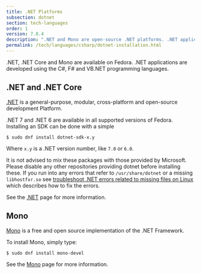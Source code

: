```yaml
---
title: .NET Platforms
subsection: dotnet
section: tech-languages
order: 1
version: 7.8.4
description: ".NET and Mono are open-source .NET platforms. .NET applications are developed using the C#, F# and VB.NET programming languages."
permalink: /tech/languages/csharp/dotnet-installation.html
---
```


.NET, .NET Core and Mono are available on Fedora. .NET applications are developed using the C#, F# and VB.NET programming languages.

## .NET and .NET Core

[.NET](https://docs.microsoft.com/en-us/dotnet/core/) is a general-purpose, modular, cross-platform and open-source development Platform.

.NET 7 and .NET 6 are available in all supported versions of Fedora. Installing an SDK can be done with a simple

```
$ sudo dnf install dotnet-sdk-x.y
```

Where `x.y` is a .NET version number, like `7.0` or `6.0`.

It is not advised to mix these packages with those provided by Microsoft. Please disable any other repositories providing dotnet before installing these. If you run into any errors that refer to `/usr/share/dotnet` or a missing `libhostfxr.so` see [troubleshoot .NET errors related to missing files on Linux](https://learn.microsoft.com/en-us/dotnet/core/install/linux-package-mixup) which describes how to fix the errors.

See the [.NET](dotnetcore.html) page for more information.

## Mono

[Mono](http://www.mono-project.com/) is a free and open source implementation of the .NET Framework.

To install Mono, simply type:

```
$ sudo dnf install mono-devel
```

See the [Mono](mono.html) page for more information.
